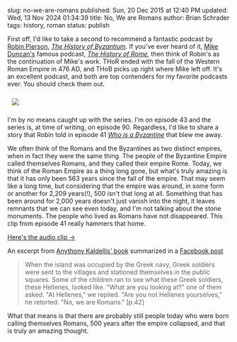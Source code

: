 slug: no-we-are-romans
published: Sun, 20 Dec 2015 at 12:40 PM
updated: Wed, 13 Nov 2024 01:34:39 
title: No, We are Romans
author: Brian Schrader
tags: history, roman 
status: publish

First off, I'd like to take a second to recommend a fantastic podcast by [Robin Pierson][1], [*The History of Byzantium*][2]. If you've ever heard of it, [Mike Duncan's][3] famous podcast, [*The History of Rome*][4], then think of Robin's as the continuation of Mike's work. THoR ended with the fall of the Western Roman Empire in 476 AD, and THoB picks up right where Mike left off. It's an excellent podcast, and both are top contenders for my favorite podcasts ever. You should check them out.

[1]: https://twitter.com/byzantiumcast
[2]: http://thehistoryofbyzantium.com
[3]: https://twitter.com/mikeduncan
[4]: http://thehistoryofrome.typepad.com

<img class="image-right" style="padding:10px;"
    src="http://brianschrader.com/images/blog/thob.jpeg" />

I'm by no means caught up with the series. I'm on episode 43 and the series is, at time of writing, on episode 90. Regardless, I'd like to share a story that Robin told in episode 41 [*Who is a Byzantine*][5] that blew me away.

We often think of the Romans and the Byzantines as two distinct empires, when in fact they were the same thing. The people of the Byzantine Empire called themselves Romans, and they called their empire Rome. Today, we think of the  Roman Empire as a thing long gone, but what's truly amazing is that it has only been 563 years since the fall of the empire. That may seem like a long time, but considering that the empire was around, in some form or another for 2,209 years(!), 500 isn't that long at all. Something that has been around for 2,000 years doesn't just vanish into the night, it leaves remnants that we can see even today, and I'm not talking about the stone monuments. The people who lived as Romans have not disappeared. This clip from episode 41 really hammers that home.

[5]: http://thehistoryofbyzantium.com/2013/12/21/episode-41-who-is-a-byzantine/

[Here's the audio clip &#8594;](../../audio/no_we_are_romans.mp3)

An excerpt from [Anythony Kaldellis' book][6] summarized in a [Facebook
post][7]
> When the island was occupied by the Greek navy, Greek soldiers were sent to the villages and stationed themselves in the public squares. Some of the children ran to see what these Greek soldiers, these Hellenes, looked like. "What are you looking at?" one of them asked. "At Hellenes," we replied. "Are you not Hellenes yourselves," he retorted. "No, we are Romans." [p.42]

What that means is that there are probably still people today who were born calling themselves Romans, 500 years after the empire collapsed, and that is  truly an amazing thought.

[6]: http://www.amazon.com/Hellenism-Byzantium-Transformations-Reception-Classical/dp/0521876885
[7]: https://www.facebook.com/notes/tasios-kotakis/hellenism-in-byzantium-the-transformations-of-greek-identity-and-the-reception-o/232480986962419/
